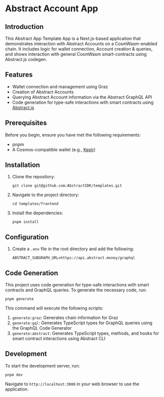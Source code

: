 # Abstract Account App

## Introduction

This Abstract App Template App is a Next.js-based application that demonstrates
interaction with Abstract Accounts on a CosmWasm-enabled chain. It includes logic for wallet connection, Account creation & queries, and shows interaction with general CosmWasm smart-contracts using Abstract.js codegen.

## Features

- Wallet connection and management using Graz
- Creation of Abstract Accounts
- Querying Abstract Account information via the Abstract GraphQL API
- Code generation for type-safe interactions with smart contracts using [Abstract.js](https://abstract.js.abstract.money)

## Prerequisites

Before you begin, ensure you have met the following requirements:

- pnpm
- A Cosmos-compatible wallet (e.g., [Keplr](keplr.app))

## Installation

1. Clone the repository:
   ```
   git clone git@github.com:AbstractSDK/templates.git
   ```

2. Navigate to the project directory:
   ```
   cd templates/frontend
   ```

3. Install the dependencies:
   ```
   pnpm install
   ```

## Configuration

1. Create a `.env` file in the root directory and add the following:
   ```
   ABSTRACT_SUBGRAPH_URL=https://api.abstract.money/graphql
   ```

## Code Generation

This project uses code generation for type-safe interactions with smart
contracts and GraphQL queries. To generate the necessary code, run:

```
pnpm generate
```

This command will execute the following scripts:

1. `generate:graz`: Generates chain information for Graz
2. `generate:gql`: Generates TypeScript types for GraphQL queries using the
   GraphQL Code Generator
3. `generate:abstract`: Generates TypeScript types, methods, and hooks for smart
   contract interactions using Abstract CLI

## Development

To start the development server, run:

```
pnpm dev
```

Navigate to `http://localhost:3000` in your web browser to use the application.

